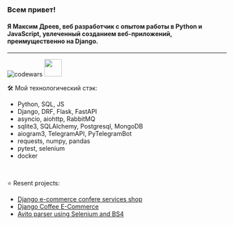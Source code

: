 <h3> Всем привет! </h3>
<h4> Я Максим Дреев, веб разработчик с опытом работы в Python и JavaScript, увлеченный созданием веб-приложений, преимущественно на Django.</h4>
<hr>

![codewars](https://www.codewars.com/users/RichMan24/badges/large)
<a href="https://leetcode.com/u/RichMan24/">
  <img src="https://github.com/blackcater/blackcater/raw/main/images/social-leetcode.svg"  height="40" style="max-width: 100%;" border="0">
</a>


🛠️ Мой технологический стэк:
+ Python, SQL, JS
+ Django, DRF, Flask, FastAPI
+ asyncio, aiohttp, RabbitMQ
+ sqlite3, SQLAlchemy, Postgresql, MongoDB  
+ aiogram3, TelegramAPI, PyTelegramBot  
+ requests, numpy, pandas
+ pytest, selenium
+ docker
<br>

⭐ Resent projects:
+ <a href="https://github.com/Richman-24/Django_ecom_conferance_shop">Django e-commerce confere services shop</a>
+ <a href="https://github.com/Richman-24/E-Commerse-dj">Django Coffee E-Commerce </a>
+ <a href="https://github.com/Richman-24/RmAvitoParser">Avito parser using Selenium and BS4</a>
